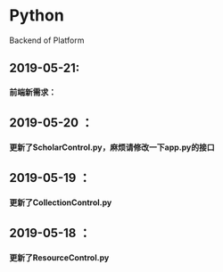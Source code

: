 # Python
Backend of Platform

## 2019-05-21:

#### 前端新需求：


## 2019-05-20 ：

#### 更新了ScholarControl.py，麻烦请修改一下app.py的接口


## 2019-05-19 ：

#### 更新了CollectionControl.py


## 2019-05-18 ：

#### 更新了ResourceControl.py
